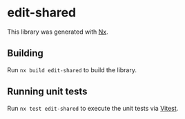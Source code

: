 # edit-shared

This library was generated with [Nx](https://nx.dev).

## Building

Run `nx build edit-shared` to build the library.

## Running unit tests

Run `nx test edit-shared` to execute the unit tests via [Vitest](https://vitest.dev/).
